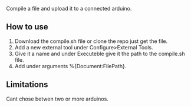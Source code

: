 Compile a file and upload it to a connected arduino.
## How to use 
1. Download the compile.sh file or clone the repo just get the file.
2. Add a new external tool under Configure>External Tools.
3. Give it a name and under Executeble give it the path to the compile.sh file.
4. Add under arguments %{Document:FilePath}.
## Limitations 
Cant chose betwen two or more arduinos. 
